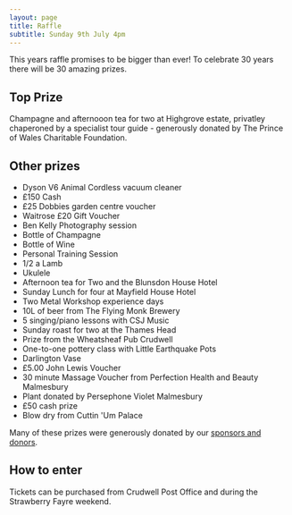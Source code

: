 ```yaml
---
layout: page
title: Raffle
subtitle: Sunday 9th July 4pm
---
```


This years raffle promises to be bigger than ever! To celebrate 30 years there will be 30 amazing prizes.

## Top Prize

Champagne and afternooon tea for two at Highgrove estate, privatley chaperoned by a specialist tour guide - generously donated by The Prince of Wales Charitable Foundation.

## Other prizes

- Dyson V6 Animal Cordless vacuum cleaner
- £150 Cash
- £25 Dobbies garden centre voucher
- Waitrose £20 Gift Voucher
- Ben Kelly Photography session
- Bottle of Champagne 
- Bottle of Wine 
- Personal Training Session
- 1/2 a Lamb 
- Ukulele
- Afternoon tea for Two and the Blunsdon House Hotel
- Sunday Lunch for four at Mayfield House Hotel
- Two Metal Workshop experience days
- 10L of beer from The Flying Monk Brewery
- 5 singing/piano lessons with CSJ Music
- Sunday roast for two at the Thames Head
- Prize from the Wheatsheaf Pub Crudwell
- One-to-one pottery class with Little Earthquake Pots 
- Darlington Vase
- £5.00 John Lewis Voucher
- 30 minute Massage Voucher from Perfection Health and Beauty Malmesbury
- Plant donated by Persephone Violet Malmesbury 
- £50 cash prize
- Blow dry from Cuttin 'Um Palace

Many of these prizes were generously donated by our [sponsors and donors](/sponsors).

## How to enter

Tickets can be purchased from Crudwell Post Office and during the Strawberry Fayre weekend.
